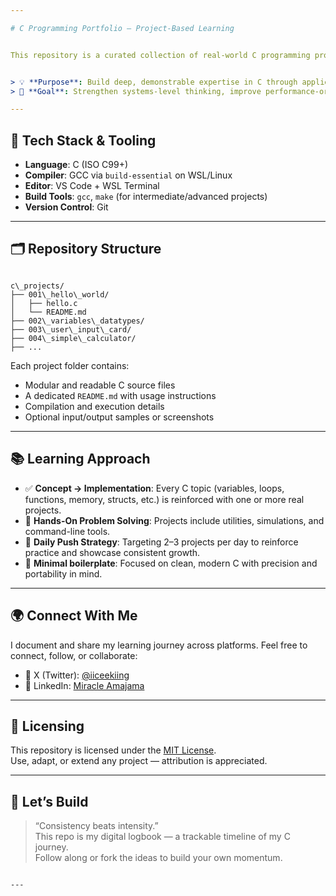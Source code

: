 ```yaml
---

# C Programming Portfolio — Project-Based Learning


This repository is a curated collection of real-world C programming projects, written from scratch to demonstrate practical mastery of core and advanced C concepts. Each project is scoped to reflect industry-relevant patterns, with clean, testable, and well-documented code.


> 💡 **Purpose**: Build deep, demonstrable expertise in C through applied projects.  
> 📌 **Goal**: Strengthen systems-level thinking, improve performance-oriented coding, and establish a consistent portfolio of real technical work.

---
```


## 🧰 Tech Stack & Tooling

- **Language**: C (ISO C99+)
- **Compiler**: GCC via `build-essential` on WSL/Linux
- **Editor**: VS Code + WSL Terminal
- **Build Tools**: `gcc`, `make` (for intermediate/advanced projects)
- **Version Control**: Git

---

## 🗂️ Repository Structure

```

c\_projects/
├── 001\_hello\_world/
│   ├── hello.c
│   └── README.md
├── 002\_variables\_datatypes/
├── 003\_user\_input\_card/
├── 004\_simple\_calculator/
├── ...

```

Each project folder contains:
- Modular and readable C source files
- A dedicated `README.md` with usage instructions
- Compilation and execution details
- Optional input/output samples or screenshots

---

## 📚 Learning Approach

- ✅ **Concept → Implementation**: Every C topic (variables, loops, functions, memory, structs, etc.) is reinforced with one or more real projects.
- 🧩 **Hands-On Problem Solving**: Projects include utilities, simulations, and command-line tools.
- 🔄 **Daily Push Strategy**: Targeting 2–3 projects per day to reinforce practice and showcase consistent growth.
- 🧪 **Minimal boilerplate**: Focused on clean, modern C with precision and portability in mind.

---

## 🌍 Connect With Me

I document and share my learning journey across platforms. Feel free to connect, follow, or collaborate:

- 🧵 X (Twitter): [@iiceekiing](https://x.com/iiceekiing)
- 💼 LinkedIn: [Miracle Amajama](https://www.linkedin.com/in/miracle-amajama)

---

## 📝 Licensing

This repository is licensed under the [MIT License](LICENSE).  
Use, adapt, or extend any project — attribution is appreciated.

---

## 🏁 Let’s Build

> “Consistency beats intensity.”  
This repo is my digital logbook — a trackable timeline of my C journey.  
Follow along or fork the ideas to build your own momentum.
```

---

